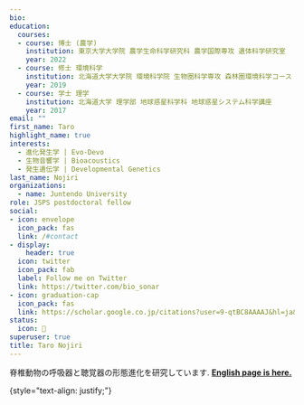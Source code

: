 ```yaml
---
bio: 
education:
  courses:
  - course: 博士 (農学)  
    institution: 東京大学大学院 農学生命科学研究科 農学国際専攻 遺体科学研究室
    year: 2022
  - course: 修士 環境科学
    institution: 北海道大学大学院 環境科学院 生物圏科学専攻 森林圏環境科学コース
    year: 2019 
  - course: 学士 理学
    institution: 北海道大学 理学部 地球惑星科学科 地球惑星システム科学講座
    year: 2017
email: ""
first_name: Taro
highlight_name: true
interests:
  - 進化発生学 | Evo-Devo
  - 生物音響学 | Bioacoustics
  - 発生遺伝学 | Developmental Genetics
last_name: Nojiri
organizations:
  - name: Juntendo University
role: JSPS postdoctoral fellow
social:
- icon: envelope
  icon_pack: fas
  link: /#contact
- display:
    header: true
  icon: twitter
  icon_pack: fab
  label: Follow me on Twitter
  link: https://twitter.com/bio_sonar
- icon: graduation-cap
  icon_pack: fas
  link: https://scholar.google.co.jp/citations?user=9-qtBC8AAAAJ&hl=ja&oi=ao
status:
  icon: 🦇
superuser: true
title: Taro Nojiri
---
```


脊椎動物の呼吸器と聴覚器の形態進化を研究しています.
<b><a href="https://taro-nojiri12.webnode.page/">English page is here.</a></b>

{style="text-align: justify;"}
